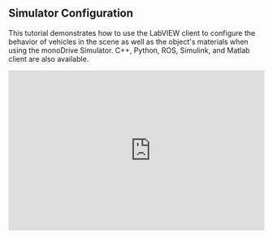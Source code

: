## Simulator Configuration

This tutorial demonstrates how to use the LabVIEW client to configure the behavior of vehicles in the scene as well as the object's materials when using the monoDrive Simulator. 
C++, Python, ROS, Simulink, and Matlab client are also available.  


<div style="position: relative; padding-bottom: 56.25%; height: 0; overflow: hidden; max-width: 100%; height: auto;">
<iframe width="560" height="315" src="https://www.youtube.com/embed/vR1n397w-oA" frameborder="0" allow="accelerometer; autoplay; encrypted-media; gyroscope; picture-in-picture" allowfullscreen></iframe>
</div>
